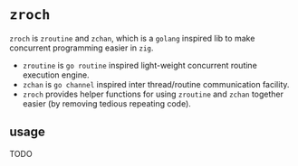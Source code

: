 # `zroch`

`zroch` is `zroutine` and `zchan`, which is a `golang` inspired lib to make concurrent programming easier in `zig`.

- `zroutine` is `go routine` inspired light-weight concurrent routine execution engine.
- `zchan` is `go channel` inspired inter thread/routine communication facility.
- `zroch` provides helper functions for using `zroutine` and `zchan` together easier (by removing tedious repeating code).

## usage

TODO
